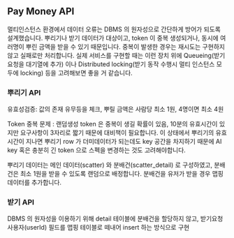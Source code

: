 ## Pay Money API

멀티인스턴스 환경에서 데이터 오류는 DBMS 의 원자성으로 간단하게 방어가 되도록 설계했습니다.
뿌리기나 받기 데이터가 대상이고, token 이 중복 생성되거나, 동시에 여러명이 뿌린 금액을 받을 수 있기 때문입니다.
중복이 발생한 경우는 재시도는 구현하지 않고 실패로만 처리합니다.
실제 서비스를 구현할 때는 이런 장치 위에 Queueing(받기 요청을 대기열에 추가) 이나
Distributed locking(받기 동작 수행시 멀티 인스턴스 모두에 locking) 등을 고려해보면 좋을 거 같습니다.


### 뿌리기 API

유효성검증: 값의 존재 유무등을 체크, 뿌릴 금액은 사람당 최소 1원, 4명이면 최소 4원

Token 중복 문제 : 랜덤생성 token 은 중복이 생길 확률이 있음, 10분의 유효시간이 있지만 요구사항이 3자리로 짧기 때문에 대비책이 필요합니다.
이 상태에서 뿌리기의 유효시간이 지나면 뿌리기 row 가 더미데이터가 되는데도 key 공간을 차지하기 때문에 AI key 혹은 충분히 긴 token 으로 스펙을 변경하는 것도 고려해야합니다.

뿌리기 데이터는 메인 데이터(scatter) 와 분배건(scatter_detail) 로 구성하였고, 분배건은 최소 1원을 받을 수 있도록 랜덤으로 배정합니다.
분배건을 유저가 받을 경우 맵핑데이터를 추가합니다. 


### 받기 API

DBMS 의 원자성을 이용하기 위해 detail 테이블에 분배건을 할당하지 않고, 받기요청사용자(userId) 필드를 맵핑 테이블로 떼내어 insert 하는 방식으로 구현 
